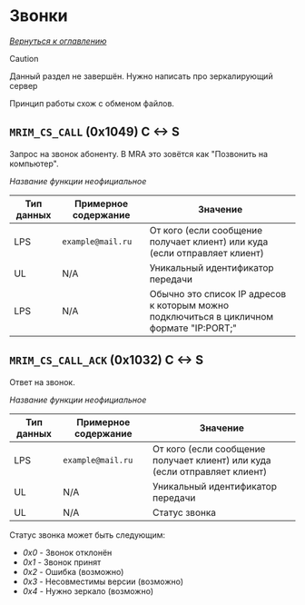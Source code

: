 # Звонки

_[Вернуться к оглавлению](readme.md)_

> [!CAUTION]
> Данный раздел не завершён. Нужно написать про зеркалирующий сервер

Принцип работы схож с обменом файлов.

## `MRIM_CS_CALL` (0x1049) C <-> S

Запрос на звонок абоненту. В MRA это зовётся как "Позвонить на компьютер".

_Название функции неофициальное_

| Тип данных | Примерное содержание | Значение          |
| ---------- | -------------------- | ----------------- |
| LPS        | `example@mail.ru`    | От кого (если сообщение получает клиент) или куда (если отправляет клиент)        |
| UL         | N/A                  | Уникальный идентификатор передачи   |
| LPS        | N/A       | Обычно это список IP адресов к которым можно подключиться в цикличном формате "IP:PORT;" |

## `MRIM_CS_CALL_ACK` (0x1032) C <-> S

Ответ на звонок.

_Название функции неофициальное_

| Тип данных | Примерное содержание | Значение          |
| ---------- | -------------------- | ----------------- |
| LPS        | `example@mail.ru`    | От кого (если сообщение получает клиент) или куда (если отправляет клиент)        |
| UL         | N/A                  | Уникальный идентификатор передачи   |
| UL         | N/A       | Статус звонка |

Статус звонка может быть следующим:

- _0x0_ - Звонок отклонён
- _0x1_ - Звонок принят
- _0x2_ - Ошибка (возможно)
- _0x3_ - Несовместимы версии (возможно)
- _0x4_ - Нужно зеркало (возможно)


